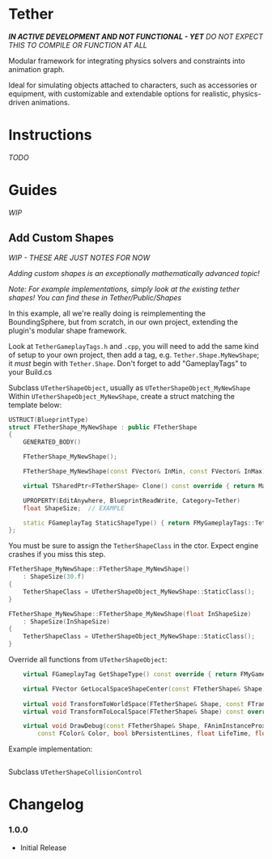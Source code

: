 # Tether

***IN ACTIVE DEVELOPMENT AND NOT FUNCTIONAL - YET***
_DO NOT EXPECT THIS TO COMPILE OR FUNCTION AT ALL_

Modular framework for integrating physics solvers and constraints into animation graph.

Ideal for simulating objects attached to characters, such as accessories or equipment, with customizable and extendable options for realistic, physics-driven animations.

# Instructions
_TODO_

# Guides
_WIP_

## Add Custom Shapes
_WIP - THESE ARE JUST NOTES FOR NOW_

_Adding custom shapes is an exceptionally mathematically advanced topic!_

*Note: For example implementations, simply look at the existing tether shapes! You can find these in Tether/Public/Shapes*

In this example, all we're really doing is reimplementing the BoundingSphere, but from scratch, in our own project, extending the plugin's modular shape framework.

Look at `TetherGameplayTags.h` and `.cpp`, you will need to add the same kind of setup to your own project, then add a tag, e.g. `Tether.Shape.MyNewShape`; it _must_ begin with `Tether.Shape`. Don't forget to add "GameplayTags" to your Build.cs

Subclass `UTetherShapeObject`, usually as `UTetherShapeObject_MyNewShape`
Within `UTetherShapeObject_MyNewShape`, create a struct matching the template below:

```cpp
USTRUCT(BlueprintType)
struct FTetherShape_MyNewShape : public FTetherShape
{
	GENERATED_BODY()

	FTetherShape_MyNewShape();

	FTetherShape_MyNewShape(const FVector& InMin, const FVector& InMax);

	virtual TSharedPtr<FTetherShape> Clone() const override { return MakeShared<FTetherShape_MyNewShape>(*this); }

	UPROPERTY(EditAnywhere, BlueprintReadWrite, Category=Tether)
	float ShapeSize;  // EXAMPLE

	static FGameplayTag StaticShapeType() { return FMyGameplayTags::Tether_Shape_MyNewShape; }
};
```

You must be sure to assign the `TetherShapeClass` in the ctor. Expect engine crashes if you miss this step.
```cpp
FTetherShape_MyNewShape::FTetherShape_MyNewShape()
	: ShapeSize(30.f)
{
	TetherShapeClass = UTetherShapeObject_MyNewShape::StaticClass();
}

FTetherShape_MyNewShape::FTetherShape_MyNewShape(float InShapeSize)
	: ShapeSize(InShapeSize)
{
	TetherShapeClass = UTetherShapeObject_MyNewShape::StaticClass();
}
```

Override all functions from `UTetherShapeObject`:
```cpp
	virtual FGameplayTag GetShapeType() const override { return FMyGameplayTags::Tether_Shape_MyNewShape;	}

	virtual FVector GetLocalSpaceShapeCenter(const FTetherShape& Shape) const override;
	
	virtual void TransformToWorldSpace(FTetherShape& Shape, const FTransform& WorldTransform) const override;
	virtual void TransformToLocalSpace(FTetherShape& Shape) const override;

	virtual void DrawDebug(const FTetherShape& Shape, FAnimInstanceProxy* AnimInstanceProxy, UWorld* World,
		const FColor& Color, bool bPersistentLines, float LifeTime, float Thickness) const override;
```

Example implementation:
```cpp

```

Subclass `UTetherShapeCollisionControl`


# Changelog

### 1.0.0
* Initial Release
